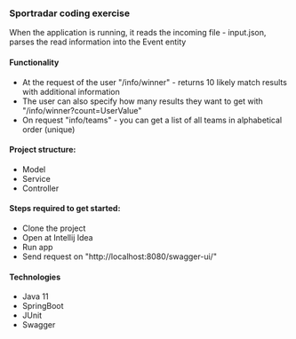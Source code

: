 ### Sportradar coding exercise 
When the application is running, it reads the incoming file - input.json, parses the read information into the Event entity

#### Functionality
- At the request of the user "/info/winner" - returns 10 likely match results with additional information
- The user can also specify how many results they want to get with "/info/winner?count=UserValue"
- On request "info/teams" - you can get a list of all teams in alphabetical order (unique)

#### Project structure:
- Model
- Service
- Controller

#### Steps required to get started:
- Clone the project 
- Open at Intellij Idea
- Run app
- Send request on "http://localhost:8080/swagger-ui/"

#### Technologies
- Java 11
- SpringBoot
- JUnit
- Swagger